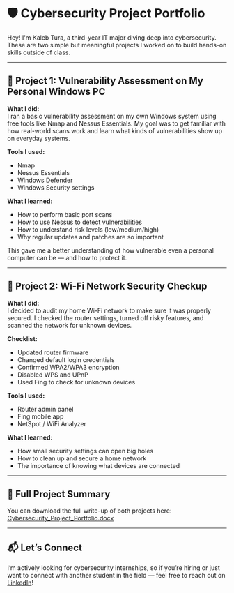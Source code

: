 
# 🛡️ Cybersecurity Project Portfolio

Hey! I'm Kaleb Tura, a third-year IT major diving deep into cybersecurity. These are two simple but meaningful projects I worked on to build hands-on skills outside of class.

---

## 🔐 Project 1: Vulnerability Assessment on My Personal Windows PC

**What I did:**  
I ran a basic vulnerability assessment on my own Windows system using free tools like Nmap and Nessus Essentials. My goal was to get familiar with how real-world scans work and learn what kinds of vulnerabilities show up on everyday systems.

**Tools I used:**  
- Nmap  
- Nessus Essentials  
- Windows Defender  
- Windows Security settings  

**What I learned:**  
- How to perform basic port scans  
- How to use Nessus to detect vulnerabilities  
- How to understand risk levels (low/medium/high)  
- Why regular updates and patches are so important  

This gave me a better understanding of how vulnerable even a personal computer can be — and how to protect it.

---

## 🔎 Project 2: Wi-Fi Network Security Checkup

**What I did:**  
I decided to audit my home Wi-Fi network to make sure it was properly secured. I checked the router settings, turned off risky features, and scanned the network for unknown devices.

**Checklist:**  
- Updated router firmware  
- Changed default login credentials  
- Confirmed WPA2/WPA3 encryption  
- Disabled WPS and UPnP  
- Used Fing to check for unknown devices  

**Tools I used:**  
- Router admin panel  
- Fing mobile app  
- NetSpot / WiFi Analyzer  

**What I learned:**  
- How small security settings can open big holes  
- How to clean up and secure a home network  
- The importance of knowing what devices are connected  

---

## 📄 Full Project Summary

You can download the full write-up of both projects here:  
[Cybersecurity_Project_Portfolio.docx](./Cybersecurity_Project_Portfolio.docx)

---

## 📬 Let’s Connect

I’m actively looking for cybersecurity internships, so if you’re hiring or just want to connect with another student in the field — feel free to reach out on [LinkedIn](https://www.linkedin.com)!
